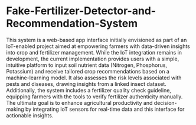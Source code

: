 # Fake-Fertilizer-Detector-and-Recommendation-System
This system is a web-based app interface initially envisioned as part of an IoT-enabled project aimed at empowering farmers with data-driven insights into crop and fertilizer management. While the IoT integration remains in development, the current implementation provides users with a simple, intuitive platform to input soil nutrient data (Nitrogen, Phosphorus, Potassium) and receive tailored crop recommendations based on a machine-learning model. It also assesses the risk levels associated with pests and diseases, drawing insights from a linked insect dataset. Additionally, the system includes a fertilizer quality check guideline, equipping farmers with the tools to verify fertilizer authenticity manually. The ultimate goal is to enhance agricultural productivity and decision-making by integrating IoT sensors for real-time data and this interface for actionable insights.
